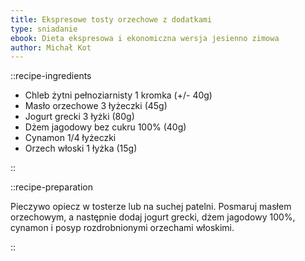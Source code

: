 ```yaml
---
title: Ekspresowe tosty orzechowe z dodatkami
type: sniadanie
ebook: Dieta ekspresowa i ekonomiczna wersja jesienno zimowa
author: Michał Kot
---
```


::recipe-ingredients

- Chleb żytni pełnoziarnisty 1 kromka (+/- 40g)
- Masło orzechowe 3 łyżeczki (45g)
- Jogurt grecki 3 łyżki (80g)
- Dżem jagodowy bez cukru 100% (40g)
- Cynamon 1/4 łyżeczki
- Orzech włoski 1 łyżka (15g)

::

::recipe-preparation

Pieczywo opiecz w tosterze lub na suchej patelni. Posmaruj masłem orzechowym, a następnie dodaj jogurt grecki, dżem jagodowy 100%, cynamon i posyp rozdrobnionymi orzechami włoskimi.

::